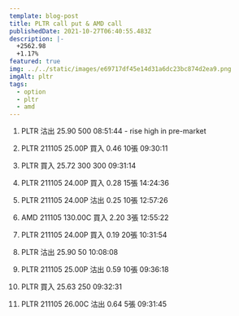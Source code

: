 ```yaml
---
template: blog-post
title: PLTR call put & AMD call
publishedDate: 2021-10-27T06:40:55.483Z
description: |-
  +2562.98
  +1.17%
featured: true
img: ../../static/images/e69717df45e14d31a6dc23bc874d2ea9.png
imgAlt: pltr
tags:
  - option
  - pltr
  - amd
---
```

1. PLTR 沽出 25.90 500 08:51:44 - rise high in pre-market

2. PLTR 211105 25.00P 買入 0.46 10張 09:30:11

3. PLTR 買入 25.72 300 300 09:31:14

4. PLTR 211105 24.00P 買入 0.28 15張 14:24:36

5. PLTR 211105 24.00P 沽出 0.25 10張 12:57:26

6. AMD 211105 130.00C 買入 2.20 3張 12:55:22

7. PLTR 211105 24.00P 買入 0.19 20張 10:31:54

8. PLTR 沽出 25.90 50 10:08:08

9. PLTR 211105 25.00P 沽出 0.59 10張 09:36:18

10. PLTR 買入 25.63 250 09:32:31

11. PLTR 211105 26.00C 沽出 0.64 5張 09:31:45